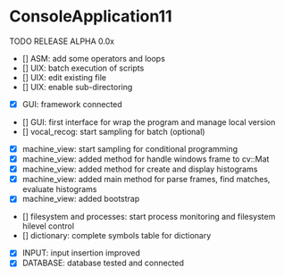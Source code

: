 # ConsoleApplication11
TODO RELEASE ALPHA 0.0x

- [] ASM: add some operators and loops
- [] UIX: batch execution of scripts
- [] UIX: edit existing file
- [] UIX: enable sub-directoring
- [x] GUI: framework connected
- [] GUI: first interface for wrap the program and manage local version
- [] vocal_recog: start sampling for batch (optional)
- [x] machine_view: start sampling for conditional programming
- [x] machine_view: added method for handle windows frame to cv::Mat
- [x] machine_view: added method for create and display histograms
- [x] machine_view: added main method for parse frames, find matches, evaluate histograms
- [x] machine_view: added bootstrap
- [] filesystem and processes: start process monitoring and filesystem hilevel control
- [] dictionary: complete symbols table for dictionary
- [x] INPUT: input insertion improved
- [x] DATABASE: database tested and connected

